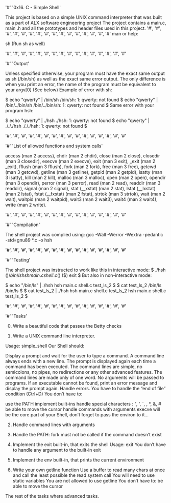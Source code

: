 '#' '0x16. C - Simple Shell'

This project is based on a simple UNIX command interpreter that was built as a part of ALX software engineering project
The project contains a main.c, main .h and all the prototypes and header files used in this project.
'#', '#', '#', '#', '#', '#', '#', '#', '#', '#', '#', '#', '#', '#', '#', '#'
man or help:

sh (Run sh as well)

'#', '#', '#', '#', '#', '#', '#', '#', '#', '#', '#', '#', '#', '#', '#', '#'

'#' 'Output'

Unless specified otherwise, your program must have the exact same output as sh (/bin/sh) as well as the exact same error output.
The only difference is when you print an error, the name of the program must be equivalent to your argv[0] (See below)
Example of error with sh:

$ echo "qwerty" | /bin/sh
/bin/sh: 1: qwerty: not found
$ echo "qwerty" | /bin/../bin/sh
/bin/../bin/sh: 1: qwerty: not found
$
Same error with your program hsh:

$ echo "qwerty" | ./hsh
./hsh: 1: qwerty: not found
$ echo "qwerty" | ./././hsh
./././hsh: 1: qwerty: not found
$

'#', '#', '#', '#', '#', '#', '#', '#', '#', '#', '#', '#', '#', '#', '#', '#'

'#' 'List of allowed functions and system calls'

access (man 2 access), chdir (man 2 chdir), close (man 2 close), closedir (man 3 closedir), execve (man 2 execve), exit (man 3 exit),
_exit (man 2 _exit), fflush (man 3 fflush), fork (man 2 fork), free (man 3 free), getcwd (man 3 getcwd), getline (man 3 getline),
getpid (man 2 getpid), isatty (man 3 isatty), kill (man 2 kill), malloc (man 3 malloc), open (man 2 open), opendir (man 3 opendir),
perror (man 3 perror), read (man 2 read), readdir (man 3 readdir), signal (man 2 signal), stat (__xstat) (man 2 stat), lstat (__lxstat) (man 2 lstat), fstat (__fxstat) (man 2 fstat), strtok (man 3 strtok), wait (man 2 wait), waitpid (man 2 waitpid), wait3 (man 2 wait3),
wait4 (man 2 wait4), write (man 2 write).

'#', '#', '#', '#', '#', '#', '#', '#', '#', '#', '#', '#', '#', '#', '#', '#'

'#' 'Compilation'

The shell project was complied using: gcc -Wall -Werror -Wextra -pedantic -std=gnu89 *.c -o hsh

'#', '#', '#', '#', '#', '#', '#', '#', '#', '#', '#', '#', '#', '#', '#', '#'

'#' 'Testing'

The shell project was instructed to work like this in interactive mode:
$ ./hsh
($) /bin/ls
hsh main.c shell.c
($)
($) exit
$
But also in non-interactive mode:

$ echo "/bin/ls" | ./hsh
hsh main.c shell.c test_ls_2
$
$ cat test_ls_2
/bin/ls
/bin/ls
$
$ cat test_ls_2 | ./hsh
hsh main.c shell.c test_ls_2
hsh main.c shell.c test_ls_2
$

'#', '#', '#', '#', '#', '#', '#', '#', '#', '#', '#', '#', '#', '#', '#', '#'

'#' 'Tasks'

0. Write a beautiful code that passes the Betty checks

1. Write a UNIX command line interpreter.

Usage: simple_shell
Our Shell should:

Display a prompt and wait for the user to type a command. A command line always ends with a new line.
The prompt is displayed again each time a command has been executed.
The command lines are simple, no semicolons, no pipes, no redirections or any other advanced features.
The command lines are made only of one word. No arguments will be passed to programs.
If an executable cannot be found, print an error message and display the prompt again.
Handle errors.
You have to handle the “end of file” condition (Ctrl+D)
You don’t have to:

use the PATH
implement built-ins
handle special characters : ", ', `, \, *, &, #
be able to move the cursor
handle commands with arguments
execve will be the core part of your Shell, don’t forget to pass the environ to it…

2. Handle command lines with arguments

3. Handle the PATH: fork must not be called if the command doesn’t exist

4. Implement the exit built-in, that exits the shell
Usage: exit
You don’t have to handle any argument to the built-in exit

5. Implement the env built-in, that prints the current environment

6. Write your own getline function
Use a buffer to read many chars at once and call the least possible the read system call
You will need to use static variables
You are not allowed to use getline
You don’t have to: be able to move the cursor

The rest of the tasks where advanced tasks.
